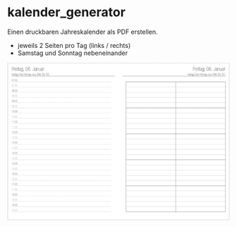 # kalender_generator
Einen druckbaren Jahreskalender als PDF erstellen.
* jeweils 2 Seiten pro Tag (links / rechts)
* Samstag und Sonntag nebeneinander

![Screenshot](./screenshot.png "Screenshot")
